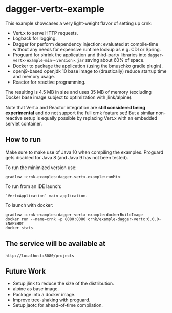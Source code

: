 # dagger-vertx-example

This example showcases a very light-weight flavor of setting up crnk:

- Vert.x to serve HTTP requests.
- Logback for logging.
- Dagger for perform dependency injection: evaluated at compile-time without any needs for expensive runtime lookup as e.g. CDI or Spring.
- Proguard for shrink the application and third-party libraries into `dagger-vertx-example-min-<version>.jar`
  saving about 60% of space.
- Docker to package the application (using the bmuschko gradle plugin).
- openj9-based openjdk 10 base image to (drastically) reduce startup time and memory usage.  
- Reactor for reactive programming.
  
The resulting is 4.5 MB in size and uses 35 MB of memory (excluding 
Docker base image subject to optimization with jlink/alpine).

Note that Vert.x and Reactor integration are **still considered being experimental** and 
do not support the full crnk feature set! But a similar non-reactive setup is equally 
possible by replacing Vert.x with an embedded servlet container.

## How to run 

Make sure to make use of Java 10 when compiling the examples. Proguard gets disabled for Java 8
(and Java 9 has not been tested). 

To run the minimized version use:

	gradlew :crnk-examples:dagger-vertx-example:runMin
	
To run from an IDE launch:
	
    `VertxApplication` main application.	
    
To launch with docker:

    gradlew :crnk-examples:dagger-vertx-example:dockerBuildImage
    docker run --name=crnk -p 8080:8080 crnk/example-dagger-vertx:0.0.0-SNAPSHOT
    docker stats
    

## The service will be available at
 
 	http://localhost:8080/projects
 	
 	
## Future Work

- Setup jlink to reduce the size of the distribution.
- alpine as base image.
- Package into a docker image.
- Improve tree-shaking with proguard. 
- Setup jaotc for ahead-of-time compilation.
